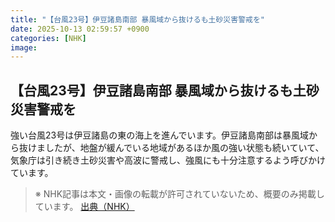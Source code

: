```yaml
---
title: "【台風23号】伊豆諸島南部 暴風域から抜けるも土砂災害警戒を"
date: 2025-10-13 02:59:57 +0900
categories: [NHK]
image: 
---
```

## 【台風23号】伊豆諸島南部 暴風域から抜けるも土砂災害警戒を

強い台風23号は伊豆諸島の東の海上を進んでいます。伊豆諸島南部は暴風域から抜けましたが、地盤が緩んでいる地域があるほか風の強い状態も続いていて、気象庁は引き続き土砂災害や高波に警戒し、強風にも十分注意するよう呼びかけています。

> ※ NHK記事は本文・画像の転載が許可されていないため、概要のみ掲載しています。
[出典（NHK）](http://www3.nhk.or.jp/news/html/20251013/k10014948171000.html)
